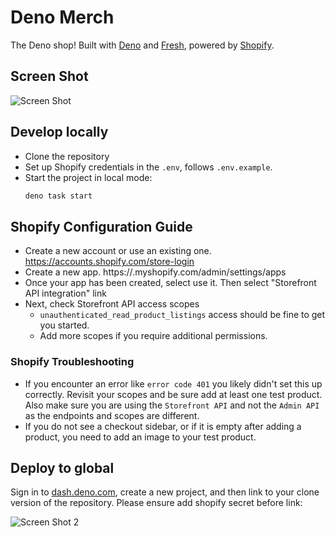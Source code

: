 # Deno Merch

The Deno shop! Built with [Deno](https://deno.land/) and
[Fresh](https://fresh.deno.dev/), powered by [Shopify](https://www.shopify.com).

## Screen Shot

![Screen Shot](./static/screen_shot.png)

## Develop locally

- Clone the repository
- Set up Shopify credentials in the `.env`, follows `.env.example`.
- Start the project in local mode:
  ```bash
  deno task start
  ```

## Shopify Configuration Guide

- Create a new account or use an existing one. https://accounts.shopify.com/store-login
- Create a new app. https://<yourshopname>.myshopify.com/admin/settings/apps
- Once your app has been created, select use it. Then select "Storefront API integration" link
- Next, check Storefront API access scopes
  - `unauthenticated_read_product_listings` access should be fine to get you started. 
  - Add more scopes if you require additional permissions.

### Shopify Troubleshooting
- If you encounter an error like `error code 401` you likely didn't set this up correctly. Revisit your scopes and be sure add at least one test product. Also make sure you are using the `Storefront API` and not the `Admin API` as the endpoints and scopes are different.
- If you do not see a checkout sidebar, or if it is empty after adding a product, you need to add an image to your test product.

## Deploy to global

Sign in to [dash.deno.com](https://dash.deno.com), create a new project, and then link to your clone version of the repository. Please ensure add shopify secret before link:

![Screen Shot 2](./static/screen_shot_2.png)
